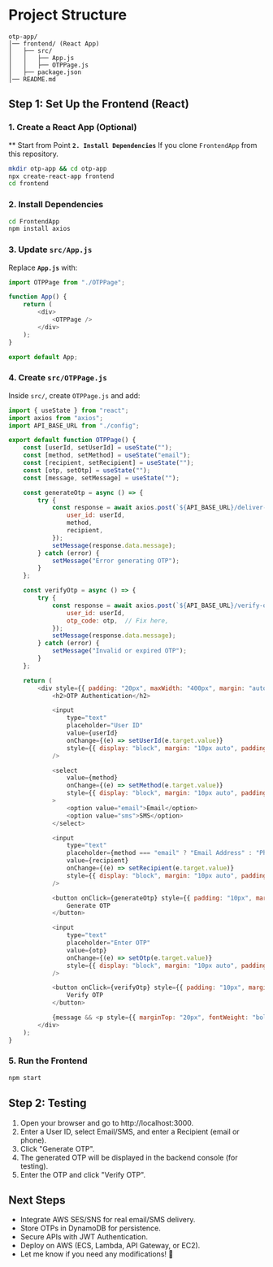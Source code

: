# Project Structure
```pgsql
otp-app/
│── frontend/ (React App)
│   ├── src/
│   │   ├── App.js
│   │   ├── OTPPage.js
│   ├── package.json
│── README.md
```

## Step 1: Set Up the Frontend (React)

### 1. Create a React App (Optional) 
** Start from Point **`2. Install Dependencies`** If you clone `FrontendApp` from this repository.
```sh
mkdir otp-app && cd otp-app
npx create-react-app frontend
cd frontend
```
### 2. Install Dependencies 
```sh
cd FrontendApp
npm install axios
```
### 3. Update **`src/App.js`**
Replace **`App.js`** with:

```javascript
import OTPPage from "./OTPPage";

function App() {
    return (
        <div>
            <OTPPage />
        </div>
    );
}

export default App;
```

### 4. Create **`src/OTPPage.js`**
Inside `src/`, create `OTPPage.js` and add:

```javascript
import { useState } from "react";
import axios from "axios";
import API_BASE_URL from "./config";

export default function OTPPage() {
    const [userId, setUserId] = useState("");
    const [method, setMethod] = useState("email");
    const [recipient, setRecipient] = useState("");
    const [otp, setOtp] = useState("");
    const [message, setMessage] = useState("");

    const generateOtp = async () => {
        try {
            const response = await axios.post(`${API_BASE_URL}/deliver-otp`, {
                user_id: userId,
                method,
                recipient,
            });
            setMessage(response.data.message);
        } catch (error) {
            setMessage("Error generating OTP");
        }
    };

    const verifyOtp = async () => {
        try {
            const response = await axios.post(`${API_BASE_URL}/verify-otp`, {
                user_id: userId,
                otp_code: otp,  // Fix here,
            });
            setMessage(response.data.message);
        } catch (error) {
            setMessage("Invalid or expired OTP");
        }
    };

    return (
        <div style={{ padding: "20px", maxWidth: "400px", margin: "auto", textAlign: "center" }}>
            <h2>OTP Authentication</h2>

            <input
                type="text"
                placeholder="User ID"
                value={userId}
                onChange={(e) => setUserId(e.target.value)}
                style={{ display: "block", margin: "10px auto", padding: "10px", width: "100%" }}
            />

            <select
                value={method}
                onChange={(e) => setMethod(e.target.value)}
                style={{ display: "block", margin: "10px auto", padding: "10px", width: "100%" }}
            >
                <option value="email">Email</option>
                <option value="sms">SMS</option>
            </select>

            <input
                type="text"
                placeholder={method === "email" ? "Email Address" : "Phone Number"}
                value={recipient}
                onChange={(e) => setRecipient(e.target.value)}
                style={{ display: "block", margin: "10px auto", padding: "10px", width: "100%" }}
            />

            <button onClick={generateOtp} style={{ padding: "10px", margin: "10px", width: "100%" }}>
                Generate OTP
            </button>

            <input
                type="text"
                placeholder="Enter OTP"
                value={otp}
                onChange={(e) => setOtp(e.target.value)}
                style={{ display: "block", margin: "10px auto", padding: "10px", width: "100%" }}
            />

            <button onClick={verifyOtp} style={{ padding: "10px", margin: "10px", width: "100%" }}>
                Verify OTP
            </button>

            {message && <p style={{ marginTop: "20px", fontWeight: "bold" }}>{message}</p>}
        </div>
    );
}
```
### 5. Run the Frontend
```sh
npm start
```
## Step 2: Testing
1. Open your browser and go to http://localhost:3000.
2. Enter a User ID, select Email/SMS, and enter a Recipient (email or phone).
3. Click "Generate OTP".
4. The generated OTP will be displayed in the backend console (for testing).
5. Enter the OTP and click "Verify OTP".

## Next Steps
* Integrate AWS SES/SNS for real email/SMS delivery.
* Store OTPs in DynamoDB for persistence.
* Secure APIs with JWT Authentication.
* Deploy on AWS (ECS, Lambda, API Gateway, or EC2).
* Let me know if you need any modifications! 🚀